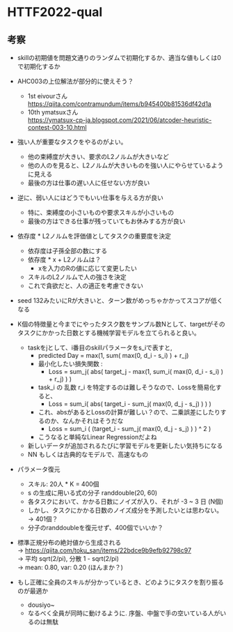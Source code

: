 # HTTF2022-qual

## 考察
- skillの初期値を問題文通りのランダムで初期化するか、適当な値もしくは0で初期化するか

- AHC003の上位解法が部分的に使えそう？  
    - 1st eivourさん 
    https://qiita.com/contramundum/items/b945400b81536df42d1a
    - 10th ymatsuxさん  
    https://ymatsux-cp-ja.blogspot.com/2021/06/atcoder-heuristic-contest-003-10.html

- 強い人が重要なタスクをやるのがよい。
    - 他の束縛度が大きい、要求のL2ノルムが大きいなど
    - 他の人のを見ると、L2ノルムが大きいものを強い人にやらせているように見える
    - 最後の方は仕事の遅い人に任せない方が良い
- 逆に、弱い人にはどうでもいい仕事を与える方が良い
    - 特に、束縛度の小さいものや要求スキルが小さいもの
    - 最後の方はできる仕事が残っていてもお休みする方が良い
    
- 依存度 * L2ノルムを評価値としてタスクの重要度を決定  
    - 依存度は子孫全部の数にする
    - 依存度 * x + L2ノルムは？
        - xを入力のRの値に応じて変更したい  
    - スキルのL2ノルムで人の強さを決定  
    - これで貪欲だと、人の適正を考慮できない
     

- seed 132みたいにRが大きいと、ターン数がめっちゃかかってスコアが低くなる

- K個の特徴量と今までにやったタスク数をサンプル数Nとして、targetがそのタスクにかかった日数とする機械学習モデルを立てられると良い。
    - taskをjとして、i番目のskillパラメータをs_iで表すと, 
        - predicted Day = max(1, sum( max(0, d_i - s_i) ) + r_j)
        - 最小化したい損失関数 :
            - Loss = sum_j( abs( target_j - max(1, sum_i( max(0, d_i - s_i) ) + r_j) ) )
        - task_i の 乱数 r_i を特定するのは難しそうなので、Lossを簡易化すると、
            - Loss = sum_i( abs( target_i - sum_j( max(0, d_j - s_j) ) ) )
        - これ、absがあるとLossの計算が難しい？ので、二乗誤差にしたりするのか、なんかそれはそうだな
            - Loss = sum_i ( (target_i - sum_j( max(0, d_j - s_j) ) ) ^ 2 )
        - こうなると単純なLinear Regressionだよね
    - 新しいデータが追加されるたびに学習モデルを更新したい気持ちになる
    - NN もしくは古典的なモデルで、高速なもの

- パラメータ復元
    - スキル: 20人 * K = 400個
    - s の生成に用いる式の分子 randdouble(20, 60)  
    - 各タスクにおいて、かかる日数にノイズが入り、それが -3 ~ 3 日 (N個)
    - しかし、タスクにかかる日数のノイズ成分を予測したいとは思わない。
    -> 401個？
    - 分子のranddoubleを復元せず、400個でいいか？


- 標準正規分布の絶対値から生成される  
    -> https://qiita.com/toku_san/items/22bdce9b9efb92798c97  
    -> 平均 sqrt(2/pi), 分散 1 - sqrt(2/pi)  
    -> mean: 0.80, var: 0.20 (ほんまか？)


- もし正確に全員のスキルが分かっているとき、どのようにタスクを割り振るのが最適か
    - dousiyo~
    - なるべく全員が同時に動けるように. 序盤、中盤で手の空いている人がいるのは無駄